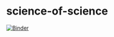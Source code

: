 # science-of-science


[![Binder](https://mybinder.org/badge_logo.svg)](https://mybinder.org/v2/gh/mortonjt/science-of-science/fc95c186101edb1c80823faa315f85a900965952)
